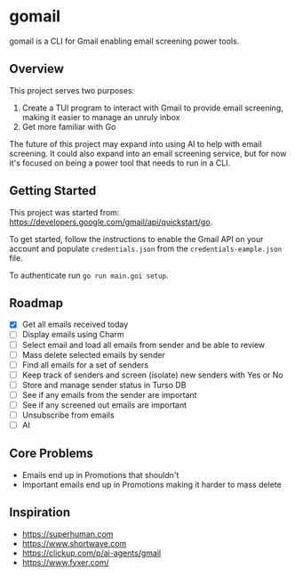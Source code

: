 # gomail

gomail is a CLI for Gmail enabling email screening power tools.

## Overview

This project serves two purposes:

1. Create a TUI program to interact with Gmail to provide email screening, making it easier
   to manage an unruly inbox
1. Get more familiar with Go

The future of this project may expand into using AI to help with email screening. It could also
expand into an email screening service, but for now it's focused on being a power tool that needs
to run in a CLI.

## Getting Started

This project was started from: https://developers.google.com/gmail/api/quickstart/go.

To get started, follow the instructions to enable the Gmail API on your account and populate
`credentials.json` from the `credentials-eample.json` file.

To authenticate run `go run main.goi setup`.

## Roadmap

- [x] Get all emails received today
- [ ] Display emails using Charm
- [ ] Select email and load all emails from sender and be able to review
- [ ] Mass delete selected emails by sender
- [ ] Find all emails for a set of senders
- [ ] Keep track of senders and screen (isolate) new senders with Yes or No
- [ ] Store and manage sender status in Turso DB
- [ ] See if any emails from the sender are important
- [ ] See if any screened out emails are important
- [ ] Unsubscribe from emails
- [ ] AI

## Core Problems

- Emails end up in Promotions that shouldn't
- Important emails end up in Promotions making it harder to mass delete

## Inspiration

- https://superhuman.com
- https://www.shortwave.com
- https://clickup.com/p/ai-agents/gmail
- https://www.fyxer.com/
